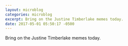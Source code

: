 ```yaml
---
layout: microblog
categories: microblog
excerpt: Bring on the Justine Timberlake memes today. 
date: 2017-05-01 05:50:17 -0500
---
```


Bring on the Justine Timberlake memes today. 